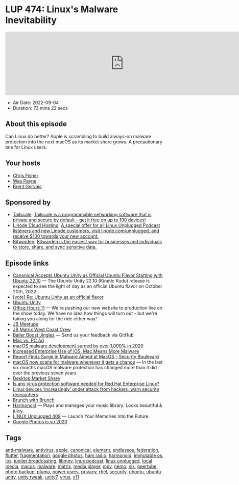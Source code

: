 # LUP 474: Linux's Malware Inevitability

<iframe src="https://player.fireside.fm/v2/RUkczH-V+SAkQik4n?theme=dark" width="740" height="200" frameborder="0" scrolling="no"></iframe>

* Air Date: 2022-09-04
* Duration: 73 mins 22 secs

## About this episode

Can Linux do better? Apple is scrambling to build always-on malware protection into the next macOS as its market share grows. A precautionary tale for Linux users.

## Your hosts
* [Chris Fisher](https://linuxunplugged.com/hosts/chrislas)
* [Wes Payne](https://linuxunplugged.com/hosts/wes)
* [Brent Gervais](https://linuxunplugged.com/hosts/brent)

## Sponsored by

  * [Tailscale](http://tailscale.com/linuxunplugged): [Tailscale is a programmable networking software that is private and secure by default - get it free on up to 100 devices!](http://tailscale.com/linuxunplugged)
  * [Linode Cloud Hosting](https://linode.com/unplugged): [A special offer for all Linux Unplugged Podcast listeners and new Linode customers, visit linode.com/unplugged, and receive $100 towards your new account. ](https://linode.com/unplugged)
  * [Bitwarden](https://bitwarden.com/linux): [Bitwarden is the easiest way for businesses and individuals to store, share, and sync sensitive data.](https://bitwarden.com/linux)



## Episode links

  * [Canonical Accepts Ubuntu Unity as Official Ubuntu Flavor Starting with Ubuntu 22.10](https://9to5linux.com/canonical-accepts-ubuntu-unity-as-official-ubuntu-flavor-starting-with-ubuntu-22-10 "Canonical Accepts Ubuntu Unity as Official Ubuntu Flavor Starting with Ubuntu 22.10") — The Ubuntu Unity 22.10 (Kinetic Kudu) release is expected to see the light of day as an official Ubuntu flavor on October 20th, 2022.
  * [[vote] Re: Ubuntu Unity as an official flavor](https://lists.ubuntu.com/archives/technical-board/2022-September/002670.html "\[vote\] Re: Ubuntu Unity as an official flavor")
  * [Ubuntu Unity](https://ubuntuunity.org/ "Ubuntu Unity")
  * [Office Hours 11](https://www.jupiterbroadcasting.com/show/office-hours/11/ "Office Hours 11") — We're pushing our new website to production live on the show today. We have no idea how things will turn out - but we're taking you along for the ride either way!
  * [JB Meetups](http://meetup.com/jupiterbroadcasting "JB Meetups")
  * [JB Matrix West Coast Crew](https://bit.ly/westcoastcrew "JB Matrix West Coast Crew")
  * [Baller Boost Jingles](https://github.com/JupiterBroadcasting/linux-unplugged/issues/1 "Baller Boost Jingles") — Send us your feedback via GitHub
  * [Mac vs. PC Ad](https://www.youtube.com/watch?v=eF7habaTvAY "Mac vs. PC Ad")
  * [macOS malware development surged by over 1,000% in 2020](https://atlasvpn.com/blog/macos-malware-development-surged-by-over-1-000-in-2020 "macOS malware development surged by over 1,000% in 2020")
  * [Increased Enterprise Use of iOS, Mac Means More Malware](https://www.bankinfosecurity.com/ios-mac-malware-grows-increased-enterprise-use-a-18792 "Increased Enterprise Use of iOS, Mac Means More Malware")
  * [Report Finds Surge in Malware Aimed at MacOS - Security Boulevard](https://securityboulevard.com/2021/03/report-finds-surge-in-malware-aimed-at-macos/ "Report Finds Surge in Malware Aimed at MacOS - Security Boulevard")
  * [macOS now scans for malware whenever it gets a chance](https://eclecticlight.co/2022/08/30/macos-now-scans-for-malware-whenever-it-gets-a-chance/ "macOS now scans for malware whenever it gets a chance") — In the last six months macOS malware protection has changed more than it did over the previous seven years.
  * [Desktop Market Share](https://gs.statcounter.com/os-market-share/desktop/worldwide/ "Desktop Market Share")
  * [Is any virus protection software needed for Red Hat Enterprise Linux?](https://access.redhat.com/solutions/9203 "Is any virus protection software needed for Red Hat Enterprise Linux?")
  * [Linux devices ‘increasingly’ under attack from hackers, warn security researchers](https://www.zdnet.com/article/linux-devices-increasingly-under-attack-from-hackers-warn-security-researchers/ "Linux devices ‘increasingly’ under attack from hackers, warn security researchers")
  * [Brunch with Brunch](http://brunch.show/ "Brunch with Brunch")
  * [Harmonoid](https://harmonoid.com/ "Harmonoid") — Plays and manages your music library. Looks beautiful & juicy.
  * [LINUX Unplugged 409](https://linuxunplugged.com/409 "LINUX Unplugged 409") — Launch Your Memories Into the Future.
  * [Google Photos is so 2020](https://arstechnica.com/gadgets/2021/06/the-big-alternatives-to-google-photos-showdown/ "Google Photos is so 2020")



## Tags

[anti-malware](https://linuxunplugged.com/tags/anti-malware), [antivirus](https://linuxunplugged.com/tags/antivirus), [apple](https://linuxunplugged.com/tags/apple), [canonical](https://linuxunplugged.com/tags/canonical), [element](https://linuxunplugged.com/tags/element), [endlessos](https://linuxunplugged.com/tags/endlessos), [federation](https://linuxunplugged.com/tags/federation), [flutter](https://linuxunplugged.com/tags/flutter), [fragmentation](https://linuxunplugged.com/tags/fragmentation), [google photos](https://linuxunplugged.com/tags/google%20photos), [ham radio](https://linuxunplugged.com/tags/ham%20radio), [harmonoid](https://linuxunplugged.com/tags/harmonoid), [immutable os](https://linuxunplugged.com/tags/immutable%20os), [ios](https://linuxunplugged.com/tags/ios), [jupiter broadcasting](https://linuxunplugged.com/tags/jupiter%20broadcasting), [libmpv](https://linuxunplugged.com/tags/libmpv), [linux podcast](https://linuxunplugged.com/tags/linux%20podcast), [linux unplugged](https://linuxunplugged.com/tags/linux%20unplugged), [local media](https://linuxunplugged.com/tags/local%20media), [macos](https://linuxunplugged.com/tags/macos), [malware](https://linuxunplugged.com/tags/malware), [matrix](https://linuxunplugged.com/tags/matrix), [media player](https://linuxunplugged.com/tags/media%20player), [mpv](https://linuxunplugged.com/tags/mpv), [nemo](https://linuxunplugged.com/tags/nemo), [nix](https://linuxunplugged.com/tags/nix), [peertube](https://linuxunplugged.com/tags/peertube), [photo backup](https://linuxunplugged.com/tags/photo%20backup), [pluma](https://linuxunplugged.com/tags/pluma), [power users](https://linuxunplugged.com/tags/power%20users), [privacy](https://linuxunplugged.com/tags/privacy), [rhel](https://linuxunplugged.com/tags/rhel), [security](https://linuxunplugged.com/tags/security), [ubuntu](https://linuxunplugged.com/tags/ubuntu), [ubuntu unity](https://linuxunplugged.com/tags/ubuntu%20unity), [unity tweak](https://linuxunplugged.com/tags/unity%20tweak), [unity7](https://linuxunplugged.com/tags/unity7), [virus](https://linuxunplugged.com/tags/virus), [x11](https://linuxunplugged.com/tags/x11)